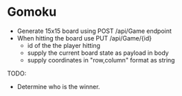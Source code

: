 # Gomoku

- Generate 15x15 board using POST /api/Game endpoint
- When hitting the board use PUT /api/Game/{id}
    -  id of the the player hitting
    -  supply the current board state as payload in body
    -  supply coordinates in "row,column" format as string
  
TODO:
  - Determine who is the winner.
